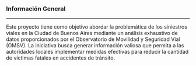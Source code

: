 ### Información General
***
Este proyecto tiene como objetivo abordar la problemática de los siniestros viales en la Ciudad de Buenos Aires mediante un análisis exhaustivo de datos proporcionados por el Observatorio de Movilidad y Seguridad Vial (OMSV). 
La iniciativa busca generar información valiosa que permita a las autoridades locales implementar medidas efectivas para reducir la cantidad de víctimas fatales en accidentes de tránsito. 
